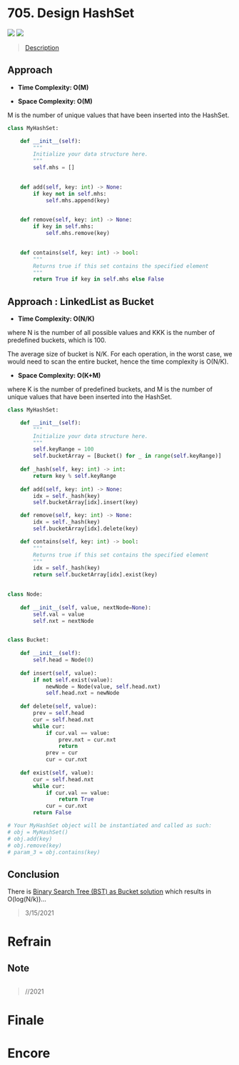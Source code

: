 # 705. Design HashSet

![](https://img.shields.io/badge/Difficulty-Easy-%235cb85c)
![](https://img.shields.io/badge/topic-design-critical)

> [Description](https://leetcode.com/problems/design-hashset/)


## Approach

- **Time Complexity: O(M)**

- **Space Complexity: O(M)**

M is the number of unique values that have been inserted into the HashSet.

```python
class MyHashSet:

    def __init__(self):
        """
        Initialize your data structure here.
        """
        self.mhs = []
        

    def add(self, key: int) -> None:
        if key not in self.mhs:
            self.mhs.append(key)
        

    def remove(self, key: int) -> None:
        if key in self.mhs:
            self.mhs.remove(key)
        

    def contains(self, key: int) -> bool:
        """
        Returns true if this set contains the specified element
        """
        return True if key in self.mhs else False
```

## Approach : LinkedList as Bucket

- **Time Complexity: O(N/K)**

where N is the number of all possible values and KKK is the number of predefined buckets, which is 100.

The average size of bucket is N/K. For each operation, in the worst case, we would need to scan the entire bucket, hence the time complexity is O(N/K).

- **Space Complexity: O(K+M)**

where K is the number of predefined buckets, and M is the number of unique values that have been inserted into the HashSet.

```python
class MyHashSet:

    def __init__(self):
        """
        Initialize your data structure here.
        """
        self.keyRange = 100
        self.bucketArray = [Bucket() for _ in range(self.keyRange)]
    
    def _hash(self, key: int) -> int:
        return key % self.keyRange
        
    def add(self, key: int) -> None:
        idx = self._hash(key)
        self.bucketArray[idx].insert(key)

    def remove(self, key: int) -> None:
        idx = self._hash(key)
        self.bucketArray[idx].delete(key)       

    def contains(self, key: int) -> bool:
        """
        Returns true if this set contains the specified element
        """
        idx = self._hash(key)
        return self.bucketArray[idx].exist(key)   
        

class Node:
    
    def __init__(self, value, nextNode=None):
        self.val = value
        self.nxt = nextNode


class Bucket:
    
    def __init__(self):
        self.head = Node(0)
        
    def insert(self, value):
        if not self.exist(value):
            newNode = Node(value, self.head.nxt)
            self.head.nxt = newNode
    
    def delete(self, value):
        prev = self.head
        cur = self.head.nxt
        while cur:
            if cur.val == value:
                prev.nxt = cur.nxt
                return
            prev = cur
            cur = cur.nxt
            
    def exist(self, value):
        cur = self.head.nxt
        while cur:
            if cur.val == value:
                return True
            cur = cur.nxt
        return False

# Your MyHashSet object will be instantiated and called as such:
# obj = MyHashSet()
# obj.add(key)
# obj.remove(key)
# param_3 = obj.contains(key)
```

## Conclusion

There is [Binary Search Tree (BST) as Bucket solution](https://leetcode.com/problems/design-hashset/solution/) which results in O(log(N/k))...

> 3/15/2021

# Refrain

## Note

```python

```

> //2021

# Finale

# Encore
